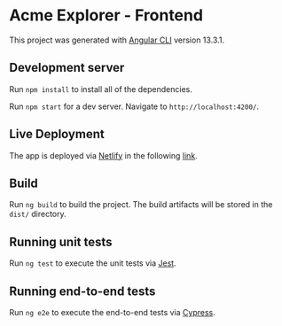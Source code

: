 # Acme Explorer - Frontend

This project was generated with [Angular CLI](https://github.com/angular/angular-cli) version 13.3.1.

## Development server

Run `npm install` to install all of the dependencies.

Run `npm start` for a dev server. Navigate to `http://localhost:4200/`.

## Live Deployment

The app is deployed via [Netlify](https://www.netlify.com/) in the following [link](https://acmeexplorer.netlify.app).

## Build

Run `ng build` to build the project. The build artifacts will be stored in the `dist/` directory.

## Running unit tests

Run `ng test` to execute the unit tests via [Jest](https://jestjs.io/).

## Running end-to-end tests

Run `ng e2e` to execute the end-to-end tests via [Cypress](https://www.cypress.io/).
